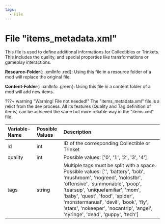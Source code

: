 ```yaml
---
tags:
  - File
---
```

# File "items_metadata.xml"
This file is used to define additional informations for Collectibles or Trinkets. This includes the quality, and special properties like transformations or gameplay interactions.

**Resource-Folder**{: .xmlInfo .red}: Using this file in a resource folder of a mod will replace the original file.

**Content-Folder**{: .xmlInfo .green}: Using this file in a content folder of a mod will add new items.

???+ warning "Warning! File not needed!"
    The "items_metadata.xml" file is a relict from the dev process. All its features (Quality and Tag definition of items) can be achieved the same but more reliable way in the "items.xml" file.

| Variable-Name | Possible Values | Description |
|:--|:--|:--|
| id | int | ID of the corresponding Collectible or Trinket|
| quality | int | Possible values: ['0', '1', '2', '3', '4'] |
| tags | string | Multiple tags must be split with a space. <br>Possible values: ['', 'battery', 'bob', 'mushroom', 'nogreed', 'nolostbr', 'offensive', 'summonable', 'poop', 'tearsup', 'uniquefamiliar', 'mom', 'baby', 'quest', 'food', 'spider', 'monstermanual', 'devil', 'book', 'fly', 'stars', 'nokeeper', 'nocantrip', 'angel', 'syringe', 'dead', 'guppy', 'tech'] |
